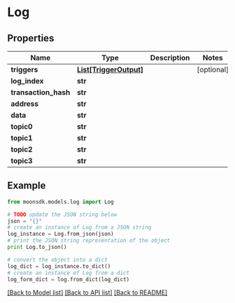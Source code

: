 # Log

## Properties

| Name                  | Type                                          | Description | Notes       |
| --------------------- | --------------------------------------------- | ----------- | ----------- |
| **triggers**          | [**List\[TriggerOutput\]**](triggeroutput.md) |             | \[optional] |
| **log\_index**        | **str**                                       |             |             |
| **transaction\_hash** | **str**                                       |             |             |
| **address**           | **str**                                       |             |             |
| **data**              | **str**                                       |             |             |
| **topic0**            | **str**                                       |             |             |
| **topic1**            | **str**                                       |             |             |
| **topic2**            | **str**                                       |             |             |
| **topic3**            | **str**                                       |             |             |

## Example

```python
from moonsdk.models.log import Log

# TODO update the JSON string below
json = "{}"
# create an instance of Log from a JSON string
log_instance = Log.from_json(json)
# print the JSON string representation of the object
print Log.to_json()

# convert the object into a dict
log_dict = log_instance.to_dict()
# create an instance of Log from a dict
log_form_dict = log.from_dict(log_dict)
```

[\[Back to Model list\]](./#documentation-for-models) [\[Back to API list\]](./#documentation-for-api-endpoints) [\[Back to README\]](./)
